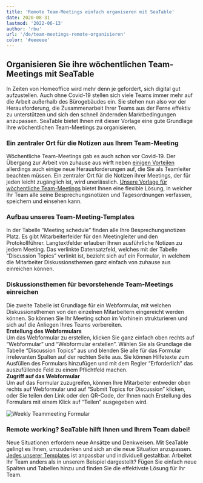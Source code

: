 ```yaml
---
title: 'Remote Team-Meetings einfach organiseren mit SeaTable'
date: 2020-08-31
lastmod: '2022-06-13'
author: 'rbu'
url: '/de/team-meetings-remote-organisieren'
color: '#eeeeee'
---
```


## Organisieren Sie ihre wöchentlichen Team-Meetings mit SeaTable

In Zeiten von Homeoffice wird mehr denn je gefordert, sich digital gut aufzustellen. Auch ohne Covid-19 stellen sich viele Teams immer mehr auf die Arbeit außerhalb des Bürogebäudes ein. Sie stehen nun also vor der Herausforderung, die Zusammenarbeit Ihrer Teams aus der Ferne effektiv zu unterstützen und sich den schnell ändernden Marktbedingungen anzupassen. SeaTable bietet Ihnen mit dieser Vorlage eine gute Grundlage Ihre wöchentlichen Team-Meetings zu organisieren.

### Ein zentraler Ort für die Notizen aus Ihrem Team-Meeting

Wöchentliche Team-Meetings gab es auch schon vor Covid-19. Der Übergang zur Arbeit von zuhause aus wirft neben [einigen Vorteilen](https://www.gruender.de/homeoffice-vorteile-nachteile/) allerdings auch einige neue Herausforderungen auf, die Sie als Teamleiter beachten müssen. Ein zentraler Ort für die Notizen ihrer Meetings, der für jeden leicht zugänglich ist, wird unerlässlich. [Unsere Vorlage für wöchentliche Team-Meetings](https://seatable.io/vorlage/gumqbevcroszpprj6j4xyg/) bietet Ihnen eine flexible Lösung, in welcher Ihr Team alle seine Besprechungsnotizen und Tagesordnungen verfassen, speichern und einsehen kann.

### Aufbau unseres Team-Meeting-Templates

In der Tabelle “Meeting schedule” finden alle Ihre Besprechungsnotizen Platz. Es gibt Mitarbeiterfelder für den Meetingleiter und den Protokollführer. Langtextfelder erlauben Ihnen ausführliche Notizen zu jedem Meeting. Das verlinkte Datensatzfeld, welches mit der Tabelle “Discussion Topics” verlinkt ist, bezieht sich auf ein Formular, in welchem die Mitarbeiter Diskussionsthemen ganz einfach von zuhause aus einreichen können.

### Diskussionsthemen für bevorstehende Team-Meetings einreichen

Die zweite Tabelle ist Grundlage für ein Webformular, mit welchen Diskussionsthemen von den einzelnen Mitarbeitern eingereicht werden können. So können Sie Ihr Meeting schon im Vorhinein strukturieren und sich auf die Anliegen Ihres Teams vorbereiten.  
**Erstellung des Webformulars**  
Um das Webformular zu erstellen, klicken Sie ganz einfach oben rechts auf “Webformular” und “Webformular erstellen”. Wählen Sie als Grundlage die Tabelle “Discussion Topics” aus und blenden Sie alle für das Formular irrelevanten Spalten auf der rechten Seite aus. Sie können Hilfetexte zum Ausfüllen des Formulars hinzufügen und mit dem Regler “Erforderlich” das auszufüllende Feld zu einem Pflichtfeld machen.  
**Zugriff auf das Webformular**  
Um auf das Formular zuzugreifen, können Ihre Mitarbeiter entweder oben rechts auf Webformular und auf “Submit Topics for Discussion” klicken, oder Sie teilen den Link oder den QR-Code, der Ihnen nach Erstellung des Formulars mit einem Klick auf “Teilen” ausgegeben wird.

![Weekly Teammeeting Formular](https://seatable.io/wp-content/uploads/2020/08/Weekly-Teammeeting-Formular.gif)

### Remote working? SeaTable hilft Ihnen und Ihrem Team dabei!

Neue Situationen erfordern neue Ansätze und Denkweisen. Mit SeaTable gelingt es Ihnen, umzudenken und sich an die neue Situation anzupassen. [Jedes unserer Templates](https://seatable.io/vorlagen/) ist anpassbar und individuell gestaltbar. Arbeitet Ihr Team anders als in unserem Beispiel dargestellt? Fügen Sie einfach neue Spalten und Tabellen hinzu und finden Sie die effektivste Lösung für Ihr Team.

